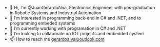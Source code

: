 - 👋 Hi, I’m @JuanGerardoAlva, Electronics Enginneer with pos-graduation in Robotic Systems and Industrial Automation
- 👀 I’m interested in programming back-end in C# and .NET, and to programming embeded systems
- 🌱 I’m currently working with programation in C# and .NET
- 💞️ I’m looking to collaborate on IOT projects and embedded system
- 📫 How to reach me gerardoalva@outlook.com

<!---
JuanGerardoAlva/JuanGerardoAlva is a ✨ special ✨ repository because its `README.md` (this file) appears on your GitHub profile.
You can click the Preview link to take a look at your changes.
--->
